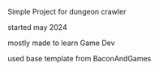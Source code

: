 Simple Project for dungeon crawler

started may 2024

mostly made to learn Game Dev

used base template from BaconAndGames
